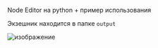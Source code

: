 Node Editor на python + пример использования

Экзешник находится в папке `output`

![изображение](https://github.com/den4ik-kovalev/node_editor/assets/55949928/3f34f7ab-a8d1-4510-9492-5be0867e1500)

